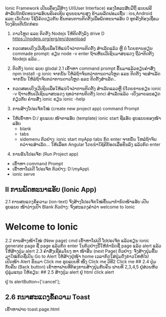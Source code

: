 Ionic Framework ເປັນເຄື່ອງມືສ້າງ UI(User Interface) ຂອງໂທລະສັບມືຖື ແບບຟຣີ ສຳລັບນັກພັດທະນາແອັບພຣິເຄເຊິນ ຄຸນນະພາບສູງ ຂ້າມພລັດຟອມເຊົັ້ນ :​ ios,Android  ແລະ ເວັບໂດຍ ໃຊ້ໂຄ້ດດຽວກັນ
ຂັ້ນຕອນການຕິດຕັ້ງເພື່ອພັດທະນາແອັບ
0 ທຸກຄັ້ງຕ້ອງເຊື່ອມໂຍງອິນເຕີເນັດກ່ອນ
1. ດາວໂຫຼດ ແລະ ຕິດຕັ້ງ Nodejs ໃຫ້ຕິດຕັ້ງລົງ drive D
https://nodejs.org/erg/en/download
- ກວດສອບເບິ່ງເວີເຊັິນເພື່ອໃຫ້ແນ່ໃຈວ່າການຕິດຕັ້ງ ສຳເລັດແລ້ວ ຫຼື ບໍ່  ໂດຍການຂຽນ commade prompt: ຂຽນ node -v enter
ຖ້າເຫັນເວີເຊິນມາສະແດງ ຖືວ່າຕິດຕັ້ງ Nodejs ແລ້ວ...
2. ຕິດຕັ້ງ Ionic ແບບ glodal
2.1 ເຂົ້າຫາ command prompt ຂຶ້ນມາແລ້ວຂຽນຄຳສັ່ງ
 npm install -g ionic
ຈາກນັ້ນ ໃຫ້ລໍຖ້າຈົນກວ່າການດາວໂຫຼດ ແລະ ຕິດຕັ້ງ ຈະສຳເລັດ
ຈາກນັ້ນ ໃຫ້ລໍຖ້າຈົນກວ່າການດາວໂຫຼດ ແລະ ຕິດຕັ້ງສຳເລັດ..
- ກວດສອບເບິ່ງເວີເຊິນເພື່ອໃຫ້ແນ່ໃຈວ່າການຕິດຕັ້ງ ສຳເລັດແລວຫຼື ບໍ່ໂດຍການຂຽນ ionic -v 
ຖ້າາເຫັນເວີເຊິນມາສະແດງ ຖທວ່າການຕິດຕັ້ງ Ionci ສຳເລັດແລ້ວ
-​ເບິ່ງລາຍລະອຽດກ່ຽວກັບ ຄຳນສັ່ງ ionic ຂຽນ 
ionic -help 
3. ການສ້າງໂປຣເຈັກໃໝ່ (create new project app)
command Prompt
- ໃຫ້ເຂົ້າຫາ D:/ 
ຮູບແບບ ໜ້າຕາແອັບ  (template)
ionic start ຊືແອັບ ຮູບແບບຂອງໜ້າແອັບ
	- blank
	- tabs
	- sidemenu
ຕົວຢ່າງ:
	ionic start myApp tabs ກົດ enter 
ຈາກນັ້ນ ໃຫລໍຖ້າຈົນກວ່າຈະສຳເລັດ...
ໃຫ້ເລືອກ Angular ໂດຍນຳໃຊ້ຄີບັອດເລື່ອຂຶນລົງ ແລ້ວກົດ enter
4. ການຣັນໂປຣເຈັກ (Run Project app)
 - ເຂົ້າຫາ command Prompt 
 - ເຂົ້າຫາໂຟເດີ ໂປຣເຈັກ ຕົວຢ່າງ: D:\myApp\ 
- ionic serve
## II ການພັດທະນາແອັບ (Ionic App)
 2.1 ການສະແດງຂໍ້ຄວາມ (ion-text)
 ຈົ່ງສ້າງໂປຣເຈັກໃໝ່ຂຶ້ນມາກຳນົດໜ້າແອັບ ເປັນຮູບແບບ ໜ້າວ່າງເປົ່າ Blank
  ຕົວຢ່າງ: ຈົ່ງສະແດງຄຳວ່າ welcome to Ionic
  <div id="contianer">
	<ion-text color="success">
		<h1>	Welcome to Ionic </hi>
	</ion-text>
  </div> 
  2.2 ການສ້າງໜ້າໃໝ່ (New page)
 cmd ເຂົ້າຫາໂຟເດີ ໂປປຣເຈັກ ແລ້ວຂຽນ
ionic generate page ຊື່ page  ແລ້ວກົດ enter
ໃນຕົວຢ່າງນີ້ໃຫ້ກຳນົດຊື່ page ແລ້ວ alert 
ແລ້ວໃຫ້ສ້າງປຸ່ມ alert
2.3 ຄຳສັ່ງເຊືອ່ມໂຍງ ຫາ ໜ້າອື່ນ (next Page)
ຕົວຢ່າງ: ຈົ່ງສ້າງປຸ່ມຂຶ້ນມາໃໝ່ກົດຊື່ເປັນ Go to Alert ໃຫ້ສ້າງຢູ່ໜ້າ home ເວລາກົດໃສ່ປຸ່ມດັ່ງກ່າວໃຫຫ້ໄປເປີດໜ້າ Alert ຂຶນມາ
 <ion-button color="danger">
      Click me
    </ion-button>
    ຮູບແບບທີ ໜຶ່ງ 
        <ion-button color="danger" href="/home">      Click me    </ion-button>
        ວິທີ2 
        <ion-button color="danger" routerLink="/home">      Click me    </ion-button>
## 2.4 ປຸ່ມກັບຄືນ (Back button)
ເຂົາຫາຟາຍທີ່ຕ້ອງການສ້າງປຸ່ມກັບຄຶນ ຟາຍທີ 2,3,4,5 
ຢູ່ສ່ວນຫົວ ຢູ່ລຸ່ມແຖວ <ion-toolbar> ໃຫ້ຂຽນ:

  <ion-buttons slot="start">
      <ion-button defaultHref="/">  </ion-button>
    </ion-buttons>
## 2.5  ສ້າງປຸ່ມ alert
ຢູ່ html
    <ion-button id="present-alert">click alert</ion-button>
   <ion-alert
    trigger="present-alert"
    header="a short Title Is best"
    subHeader="A sub header Is optional"
    message="a message  should be a shourt, complete sentence."
    [buttons]="alertButton"
    
   ></ion-alert>

 ຢູ່ ts 
    alertButton=['cancel'];
## 2.6 ກນາສະແດງຂໍ້ຄວາມ Toast
ເຂົ້າຫາຟາຍ toast.page.html
